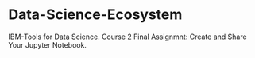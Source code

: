 # Data-Science-Ecosystem
IBM-Tools for Data Science. Course 2 Final Assignmnt: Create and Share Your Jupyter Notebook.
